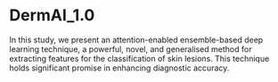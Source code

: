 # DermAI_1.0
In this study, we present an attention-enabled ensemble-based deep learning technique, a powerful, novel, and generalised method for extracting features for the classification of skin lesions. This technique holds significant promise in enhancing diagnostic accuracy.
